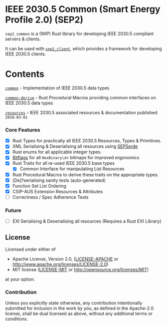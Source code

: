 # IEEE 2030.5 Common (Smart Energy Profile 2.0) (SEP2)

`sep2_common` is a (WIP) Rust library for developing IEEE 2030.5 compliant servers & clients.

It can be used with [`sep2_client`](https://github.com/ethanndickson/IEEE-2030.5-Client), which provides a framework for developing IEEE 2030.5 clients.

# Contents

[`common`](common) - Implementation of IEEE 2030.5 data types

[`common-derive`](common-derive) - Rust Procedural Macros providing common interfaces on IEEE 2030.5 data types 

[`resources`](resources) - IEEE 2030.5 associated resources & documentation published `2018-03-01`


### Core Features
- [x] Rust Types for practically all IEEE 2030.5 Resources, Types & Primitives.
- [x] XML Serialising & Deserialising all resources using [SEPSerde](https://github.com/ethanndickson/yaserde)
- [x] Rust enums for all applicable integer types.
- [x] [Bitflags](https://github.dev/bitflags/bitflags) for all `HexBinary\d+` bitmaps for improved ergonomics
- [x] Rust Traits for all re-used IEEE 2030.5 base types
  - [x] Common Interface for manipulating List Resources
- [x] Rust Procedural Macros to derive these traits on the appropriate types. 
- [x] [De]?serialising sanity tests (auto-generated)
- [x] Function Set List Ordering
- [x] CSIP-AUS Extension Resources & Attributes
- [ ] Correctness / Spec Adherence Tests 
### Future
- [ ] EXI Serialising & Deserialising all resources (Requires a Rust EXI Library)

## License

Licensed under either of

 * Apache License, Version 2.0, ([LICENSE-APACHE](LICENSE-APACHE) or http://www.apache.org/licenses/LICENSE-2.0)
 * MIT license ([LICENSE-MIT](LICENSE-MIT) or http://opensource.org/licenses/MIT)

at your option.

### Contribution

Unless you explicitly state otherwise, any contribution intentionally
submitted for inclusion in the work by you, as defined in the Apache-2.0
license, shall be dual licensed as above, without any additional terms
or conditions.